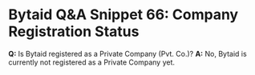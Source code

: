 # Bytaid Q&A Snippet 66: Company Registration Status
**Q:** Is Bytaid registered as a Private Company (Pvt. Co.)?
**A:** No, Bytaid is currently not registered as a Private Company yet.